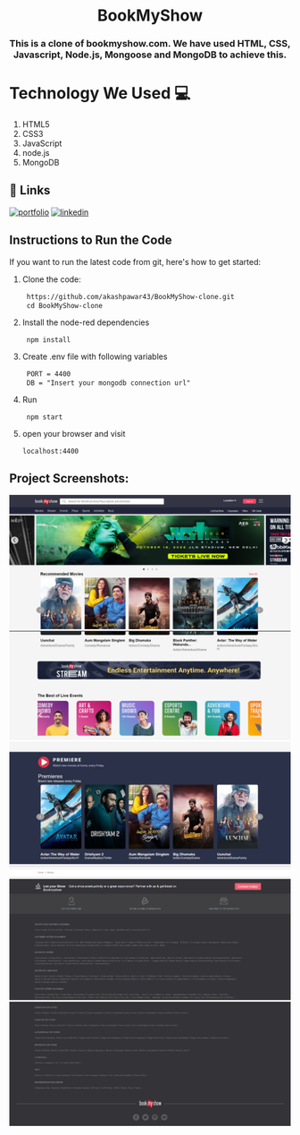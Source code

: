 
<h1 align="center" style="border-bottom: none;">BookMyShow</h1>
<h3 align="center">This is a clone of bookmyshow.com. We have used HTML, CSS, Javascript, Node.js, Mongoose and MongoDB to achieve this.</h3>

# Technology We Used :computer: 

1. HTML5
2. CSS3
3. JavaScript
4. node.js
6. MongoDB

## 🔗 Links
[![portfolio](https://img.shields.io/badge/my_portfolio-000?style=for-the-badge&logo=ko-fi&logoColor=white)](https://akashpawardev.netlify.app/)
[![linkedin](https://img.shields.io/badge/linkedin-0A66C2?style=for-the-badge&logo=linkedin&logoColor=white)](https://www.linkedin.com/in/akashpawar23/)


## Instructions to Run the Code 

If you want to run the latest code from git, here's how to get started:

1. Clone the code:

        https://github.com/akashpawar43/BookMyShow-clone.git
        cd BookMyShow-clone

2. Install the node-red dependencies

        npm install

3. Create .env file with following variables

        PORT = 4400
        DB = "Insert your mongodb connection url"

4. Run

        npm start

5.  open your browser and visit

        localhost:4400



<h2>Project Screenshots:</h2>

<img src="https://github.com/akashpawar43/BookMyShow-clone/blob/main/public/images/website1.png" alt="project-screenshot" >

<img src="https://github.com/akashpawar43/BookMyShow-clone/blob/main/public/images/website_2.png" alt="project-screenshot" >

<img src="https://github.com/akashpawar43/BookMyShow-clone/blob/main/public/images/website3.png" alt="project-screenshot" >

<img src="https://github.com/akashpawar43/BookMyShow-clone/blob/main/public/images/website4.png" alt="project-screenshot" >

<img src="https://github.com/akashpawar43/BookMyShow-clone/blob/main/public/images/website5.png" alt="project-screenshot" >
